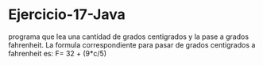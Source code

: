 # Ejercicio-17-Java
programa que lea una cantidad de grados centigrados y la pase a grados fahrenheit.
La formula  correspondiente para pasar de grados centigrados a fahrenheit es:
F= 32 + (9*c/5)
